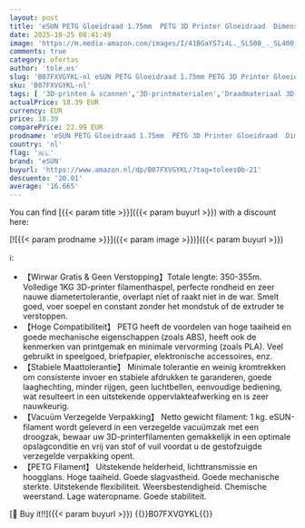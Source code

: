 ```yaml
---
layout: post
title: 'eSUN PETG Gloeidraad 1.75mm  PETG 3D Printer Gloeidraad  Dimensionale Nauwkeurigheid +/- 0.05mm  1KG  2.2 LBS  Spoel 3D Printen Materiaal voor 3D Printer  Natuurlijk'
date: 2025-10-25 08:41:49
image: 'https://m.media-amazon.com/images/I/41BGaYS7i4L._SL500_._SL400_.jpg'
comments: true
category: ofertas
author: 'tole.es'
slug: 'B07FXVGYKL-nl eSUN PETG Gloeidraad 1.75mm PETG 3D Printer Gloeidraad...'
sku: 'B07FXVGYKL-nl'
tags: [ '3D-printen & scannen','3D-printmaterialen','Draadmateriaal 3D-printers','Zakelijk, industrie & wetenschap','esun','🇳🇱', ]
actualPrice: 18.39 EUR
currency: EUR
price: 18.39
comparePrice: 22.99 EUR
prodname: 'eSUN PETG Gloeidraad 1.75mm  PETG 3D Printer Gloeidraad  Dimensionale Nauwkeurigheid +/- 0.05mm  1KG  2.2 LBS  Spoel 3D Printen Materiaal voor 3D Printer  Natuurlijk'
country: 'nl'
flag: '🇳🇱'
brand: 'eSUN'
buyurl: 'https://www.amazon.nl/dp/B07FXVGYKL/?tag=tolees0b-21'
descuento: '20.01'
average: '16.665'
---
```


You can find [{{< param title >}}]({{< param buyurl >}}) with a discount here:

[![{{< param prodname >}}]({{< param image >}})]({{< param buyurl >}})

ℹ️:

- 【Wirwar Gratis & Geen Verstopping】Totale lengte: 350-355m. Volledige 1KG 3D-printer filamenthaspel, perfecte rondheid en zeer nauwe diametertolerantie, overlapt niet of raakt niet in de war. Smelt goed, voer soepel en constant zonder het mondstuk of de extruder te verstoppen.
- 【Hoge Compatibiliteit】 PETG heeft de voordelen van hoge taaiheid en goede mechanische eigenschappen (zoals ABS), heeft ook de kenmerken van printgemak en minimale vervorming (zoals PLA). Veel gebruikt in speelgoed, briefpapier, elektronische accessoires, enz.
- 【Stabiele Maattolerantie】 Minimale tolerantie en weinig kromtrekken om consistente invoer en stabiele afdrukken te garanderen, goede laaghechting, minder rijgen, geen luchtbellen, eenvoudige bediening, wat resulteert in een uitstekende oppervlakteafwerking en is zeer nauwkeurig.
- 【Vacuüm Verzegelde Verpakking】 Netto gewicht filament: 1 kg. eSUN-filament wordt geleverd in een verzegelde vacuümzak met een droogzak, bewaar uw 3D-printerfilamenten gemakkelijk in een optimale opslagconditie en vrij van stof of vuil voordat u de gestofzuigde verzegelde verpakking opent.
- 【PETG Filament】 Uitstekende helderheid, lichttransmissie en hoogglans. Hoge taaiheid. Goede slagvastheid. Goede mechanische sterkte. Uitstekende flexibiliteit. Weersbestendigheid. Chemische weerstand. Lage wateropname. Goede stabiliteit.

[🛒 Buy it!!]({{< param buyurl >}})
{{<world>}}B07FXVGYKL{{</world>}}
